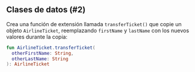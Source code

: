 ## Clases de datos (#2)

Crea una función de extensión llamada `transferTicket()` que copie un objeto `AirlineTicket`, reemplazando `firstName` y `lastName` con los nuevos valores durante la copia:

```kotlin
fun AirlineTicket.transferTicket(
  otherFirstName: String,
  otherLastName: String
): AirlineTicket
```